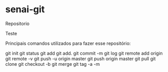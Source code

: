 # senai-git
Repositorio

Teste

Principais comandos utilizados para fazer esse repositório:

git init
git status
git add
git add.
git commit -m
git log
git remote add origin
git remote -v
git push -u origin master
git push origin master
git pull
git clone
git checkout -b
git merge
git tag -a -m
